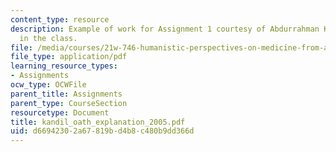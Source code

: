 ```yaml
---
content_type: resource
description: Example of work for Assignment 1 courtesy of Abdurrahman Kandil, a student
  in the class.
file: /media/courses/21w-746-humanistic-perspectives-on-medicine-from-ancient-greece-to-modern-america-spring-2005/d66942302a67819bd4b8c480b9dd366d_kandil_oath_explanation_2005.pdf
file_type: application/pdf
learning_resource_types:
- Assignments
ocw_type: OCWFile
parent_title: Assignments
parent_type: CourseSection
resourcetype: Document
title: kandil_oath_explanation_2005.pdf
uid: d6694230-2a67-819b-d4b8-c480b9dd366d
---
```

